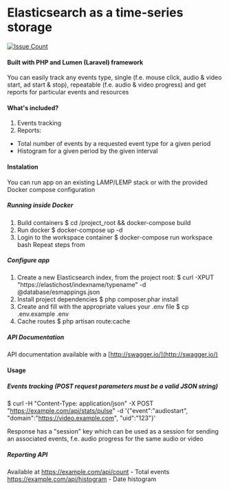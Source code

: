 
# Elasticsearch as a time-series storage
[![Issue Count](https://codeclimate.com/github/lifekent/elasticsearch-time-series/badges/issue_count.svg)](https://codeclimate.com/github/lifekent/elasticsearch-time-series)
#### Built with PHP and Lumen (Laravel) framework

You can easily track any events type, single (f.e. mouse click, audio & video start, ad start & stop), repeatable (f.e. audio & video progress) and get reports for particular events and resources

#### What's included?

1. Events tracking
2. Reports:
  * Total number of events by a requested event type for a given period
  * Histogram for a given period by the given interval
  
#### Instalation
You can run app on an existing LAMP/LEMP stack or with the provided Docker compose configuration

##### Running inside Docker
1. Build containers
$ cd /project_root && docker-compose build
2. Run docker
$ docker-compose up -d
3. Login to the workspace container
$ docker-compose run workspace bash
Repeat steps from 

##### Configure app
1. Create a new Elasticsearch index, from the project root:
$ curl -XPUT "https://elastichost/indexname/typename" -d @database/esmappings.json
2. Install project dependencies
$ php composer.phar install
3. Create and fill with the appropriate values your .env file
$ cp .env.example .env
4. Cache routes
$ php artisan route:cache

##### API Documentation
API documentation available with a [http://swagger.io/](http://swagger.io/)

#### Usage
##### Events tracking (POST request parameters must be a valid JSON string)
$ curl -H "Content-Type: application/json" -X POST "https://example.com/api/stats/pulse" -d '{"event":"audiostart", "domain":"https://video.example.com", "uid":"123"}' 

Response has a "session" key which can be used as a session for sending an associated events, f.e. audio progress for the same
audio or video

##### Reporting API
Available at 
https://example.com/api/count - Total events
https://example.com/api/histogram - Date histogram
